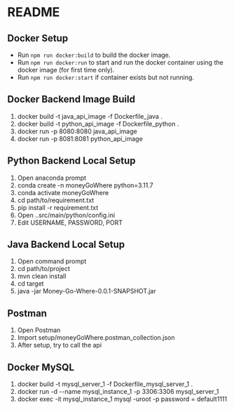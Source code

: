 # README

## Docker Setup

- Run `npm run docker:build` to build the docker image.
- Run `npm run docker:run` to start and run the docker container using the docker image (for first time only).
- Run `npm run docker:start` if container exists but not running.

## Docker Backend Image Build
1. docker build -t java_api_image -f Dockerfile_java .
2. docker build -t python_api_image -f Dockerfile_python .
3. docker run -p 8080:8080 java_api_image
4. docker run -p 8081:8081 python_api_image

## Python Backend Local Setup
1. Open anaconda prompt
2. conda create -n moneyGoWhere python=3.11.7
3. conda activate moneyGoWhere
4. cd path/to/requirement.txt
5. pip install -r requirement.txt
6. Open ..src/main/python/config.ini
7. Edit USERNAME, PASSWORD, PORT

## Java Backend Local Setup
1. Open command prompt
2. cd path/to/project
3. mvn clean install
4. cd target
5. java -jar Money-Go-Where-0.0.1-SNAPSHOT.jar

## Postman
1. Open Postman
2. Import setup/moneyGoWhere.postman_collection.json
3. After setup, try to call the api

## Docker MySQL
1. docker build -t mysql_server_1 -f Dockerfile_mysql_server_1 .
2. docker run -d --name mysql_instance_1 -p 3306:3306 mysql_server_1
3. docker exec -it mysql_instance_1 mysql -uroot -p
password = default1111



